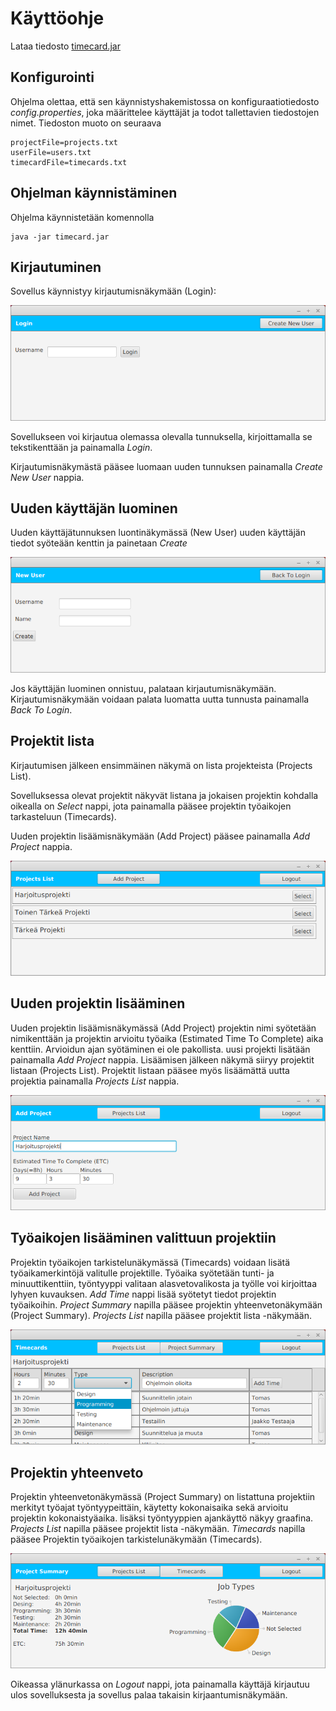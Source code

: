 # Käyttöohje

Lataa tiedosto [timecard.jar](x)

## Konfigurointi

Ohjelma olettaa, että sen käynnistyshakemistossa on konfiguraatiotiedosto _config.properties_, joka määrittelee käyttäjät ja todot tallettavien tiedostojen nimet. Tiedoston muoto on seuraava

```
projectFile=projects.txt
userFile=users.txt
timecardFile=timecards.txt
```

## Ohjelman käynnistäminen

Ohjelma käynnistetään komennolla 

```
java -jar timecard.jar
```

## Kirjautuminen

Sovellus käynnistyy kirjautumisnäkymään (Login):

<img src="https://github.com/tjvalkonen/ot-harjoitustyo/blob/master/dokumentointi/kuvat/login.png">

Sovellukseen voi kirjautua olemassa olevalla tunnuksella, kirjoittamalla se tekstikenttään ja painamalla _Login_.

Kirjautumisnäkymästä pääsee luomaan uuden tunnuksen painamalla _Create New User_ nappia.

## Uuden käyttäjän luominen

Uuden käyttäjätunnuksen luontinäkymässä (New User) uuden käyttäjän tiedot syöteään kenttin ja painetaan _Create_

<img src="https://github.com/tjvalkonen/ot-harjoitustyo/blob/master/dokumentointi/kuvat/newuser.png">

Jos käyttäjän luominen onnistuu, palataan kirjautumisnäkymään.
Kirjautumisnäkymään voidaan palata luomatta uutta tunnusta painamalla _Back To Login_.

## Projektit lista

Kirjautumisen jälkeen ensimmäinen näkymä on lista projekteista (Projects List).

Sovelluksessa olevat projektit näkyvät listana ja jokaisen projektin kohdalla oikealla on _Select_ nappi, jota painamalla pääsee projektin työaikojen tarkasteluun (Timecards).

Uuden projektin lisäämisnäkymään (Add Project) pääsee painamalla _Add Project_ nappia.

<img src="https://github.com/tjvalkonen/ot-harjoitustyo/blob/master/dokumentointi/kuvat/projectslist.png">

## Uuden projektin lisääminen

Uuden projektin lisäämisnäkymässä (Add Project) projektin nimi syötetään nimikenttään ja projektin arvioitu työaika (Estimated Time To Complete) aika kenttiin. Arvioidun ajan syötäminen ei ole pakollista. uusi projekti lisätään painamalla _Add Project_ nappia. Lisäämisen jälkeen näkymä siiryy projektit listaan (Projects List). Projektit listaan pääsee myös lisäämättä uutta projektia painamalla _Projects List_ nappia.

<img src="https://github.com/tjvalkonen/ot-harjoitustyo/blob/master/dokumentointi/kuvat/addproject.png">

## Työaikojen lisääminen valittuun projektiin

Projektin työaikojen tarkistelunäkymässä (Timecards) voidaan lisätä työaikamerkintöjä valitulle projektille. Työaika syötetään tunti- ja minuuttikenttiin, työntyyppi valitaan alasvetovalikosta ja työlle voi kirjoittaa lyhyen kuvauksen. _Add Time_ nappi lisää syötetyt tiedot projektin työaikoihin. _Project Summary_ napilla pääsee projektin yhteenvetonäkymään (Project Summary). _Projects List_ napilla pääsee projektit lista -näkymään.

<img src="https://github.com/tjvalkonen/ot-harjoitustyo/blob/master/dokumentointi/kuvat/timecards.png">

## Projektin yhteenveto

Projektin yhteenvetonäkymässä (Project Summary) on listattuna projektiin merkityt työajat työntyypeittäin, käytetty kokonaisaika sekä arvioitu projektin kokonaistyäaika. lisäksi työntyyppien ajankäyttö näkyy graafina. _Projects List_ napilla pääsee projektit lista -näkymään. _Timecards_ napilla pääsee  Projektin työaikojen tarkistelunäkymään (Timecards).

<img src="https://github.com/tjvalkonen/ot-harjoitustyo/blob/master/dokumentointi/kuvat/projectsummary.png">

Oikeassa ylänurkassa on _Logout_ nappi, jota painamalla käyttäjä kirjautuu ulos sovelluksesta ja sovellus palaa takaisin kirjaantumisnäkymään.

